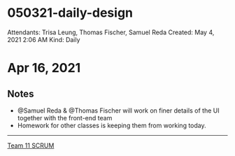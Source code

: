 # 050321-daily-design

Attendants: Trisa Leung, Thomas Fischer, Samuel Reda
Created: May 4, 2021 2:06 AM
Kind: Daily

# Apr 16, 2021

## Notes

- @Samuel Reda & @Thomas Fischer will work on finer details of the UI together with the front-end team
- Homework for other classes is keeping them from working today.

---

[Team 11 SCRUM](https://www.notion.so/8f7dde1804c04117a220e59744d0812e)